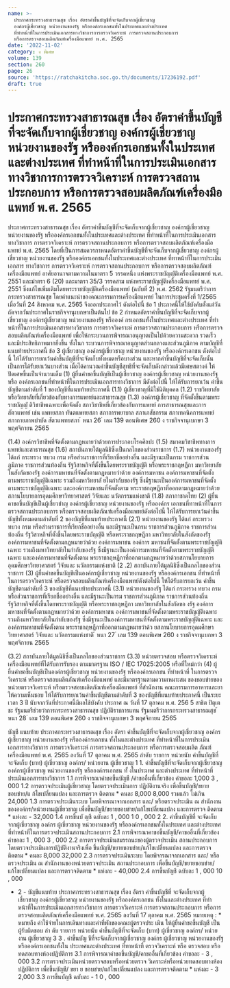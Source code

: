 ```yaml
---
name: >-
  ประกาศกระทรวงสาธารณสุข เรื่อง อัตราค่าขึ้นบัญชีที่จะจัดเก็บจากผู้เชี่ยวชาญ
  องค์กรผู้เชี่ยวชาญ หน่วยงานของรัฐ หรือองค์กรเอกชนทั้งในประเทศและต่างประเทศ
  ที่ทำหน้าที่ในการประเมินเอกสารทางวิชาการการตรวจวิเคราะห์ การตรวจสถานประกอบการ
  หรือการตรวจสอบผลิตภัณฑ์เครื่องมือแพทย์ พ.ศ. 2565
date: '2022-11-02'
category: ง พิเศษ
volume: 139
section: 260
page: 26
source: 'https://ratchakitcha.soc.go.th/documents/17236192.pdf'
draft: true
---
```


# ประกาศกระทรวงสาธารณสุข เรื่อง อัตราค่าขึ้นบัญชีที่จะจัดเก็บจากผู้เชี่ยวชาญ องค์กรผู้เชี่ยวชาญ หน่วยงานของรัฐ หรือองค์กรเอกชนทั้งในประเทศและต่างประเทศ ที่ทำหน้าที่ในการประเมินเอกสารทางวิชาการการตรวจวิเคราะห์ การตรวจสถานประกอบการ หรือการตรวจสอบผลิตภัณฑ์เครื่องมือแพทย์ พ.ศ. 2565

ประกาศกระทรวงสาธารณสุข เรื่อง อัตราค่าขึ้นบัญชีที่จะจัดเก็บจากผู้เชี่ยวชาญ องค์กรผู้เชี่ยวชาญ หน่วยงานของรัฐ หรือองค์กรเอกชนทั้งในประเทศและต่างประเทศ ที่ทำหน้าที่ในการประเมินเอกสารทางวิชาการ การตรวจวิเคราะห์ การตรวจสถานประกอบการ หรือการตรวจสอบผลิตภัณฑ์เครื่องมือแพทย์ พ.ศ. 2565 โดยที่เป็นการสมควรกาหนดอัตราค่าขึ้นบัญชีที่จะจัดเก็บจากผู้เชี่ยวชาญ องค์กรผู้เชี่ยวชาญ หน่วยงานของรัฐ หรือองค์กรเอกชนทั้งในประเทศและต่างประเทศ ที่ทาหน้าที่ในการประเมินเอกสาร ทางวิชาการ การตรวจวิเคราะห์ การตรวจสถานประกอบการ หรือการตรวจสอบผลิตภัณฑ์เครื่องมือแพทย์ อาศัยอานาจตามความในมาตรา 5 วรรคหนึ่ง แห่งพระราชบัญญัติเครื่องมือแพทย์ พ.ศ. 2551 และมำตรา 6 (20) และมาตรา 35/3 วรรคสาม แห่งพระราชบัญญัติเครื่องมือแพทย์ พ.ศ. 2551 ซึ่งแก้ไขเพิ่มเติมโดยพระราชบัญญัติเครื่องมือแพทย์ (ฉบับที่ 2) พ.ศ. 2562 รัฐมนตรีว่าการ กระทรวงสาธารณสุข โดยคำแนะนำของคณะกรรมการเครื่องมือแพทย์ ในการประชุมครั้งที่ 1/2565 เมื่อวันที่ 24 สิงหาคม พ.ศ. 2565 จึงออกประกาศไว้ ดังต่อไปนี้ ข้อ 1 ประกาศนี้ให้ใช้บังคับตั้งแต่วันถัดจากวันประกาศในราชกิจจานุเบกษาเป็นต้นไป ข้อ 2 กำหนดอัตราค่าขึ้นบัญชีที่จะจัดเก็บจากผู้เชี่ยวชาญ องค์กรผู้เชี่ยวชาญ หน่วยงานของรัฐ หรือองค์ กรเอกชนทั้งในประเทศและต่างประเทศ ที่ทำหน้าที่ในการประเมินเอกสารทางวิชาการ การตรวจวิเคราะห์ การตรวจสถานประกอบการ หรือการตรวจสอบผลิตภัณฑ์เครื่องมือแพทย์ เพื่อให้กระบวนการพิจารณาอนุญาตเป็นไปด้วยความสะดวก รวดเร็ว และมีประสิทธิภาพมากยิ่งขึ้น ทั้งในก ระบวนการพิจารณาอนุญาตส่วนกลางและส่วนภูมิภาค ตามบัญชีที่แนบท้ายประกาศนี้ ข้อ 3 ผู้เชี่ยวชาญ องค์กรผู้เชี่ยวชาญ หน่วยงานของรัฐ หรือองค์กรเอกชน ดังต่อไปนี้ ให้ได้รับการยกเว้นค่าขึ้นบัญชีที่จะจัดเก็บทั้งหมดหรือบางส่วน และหากค่าขึ้นบัญชีที่จะจัดเก็บนั้น เป็นการได้รับยกเว้นบางส่วน เมื่อได้คานวณค่าขึ้นบัญชีสุทธิที่จะจัดเก็บดังกล่าวแล้วมีเศษสตางค์ ให้ปัดเศษขึ้นเป็นจำนวนเต็ม (1) ผู้ยื่นคำขอขึ้นบัญชีเป็นผู้เชี่ยวชาญ องค์กรผู้เชี่ยวชาญ หน่วยงานของรัฐหรือ องค์กรเอกชนที่ทำหน้าที่ในการประเมินเอกสารทางวิชาการ มีดังต่อไปนี้ ให้ได้รับการยกเว้น ค่าขึ้นบัญชีตามลำดับที่ 1 ของบัญชีที่แนบท้ายประกาศนี้ (1.1) ผู้เชี่ยวชาญที่มิใช่นิติบุคคล (1.2) ราชวิทยาลัยหรือวิทยาลัยที่เกี่ยวข้องกับทางการแพทย์และสาธารณสุข (1.3) องค์กรผู้เชี่ยวชาญ ที่จัดตั้งขึ้นตามพระราชบัญญั ติวิชาชีพเฉพาะเพื่อจัดตั้ง สภาวิชาชีพที่เกี่ยวข้องกับการแพทย์ การสาธารณสุขและการสัตวแพทย์ เช่น แพทยสภา ทันตแพทยสภา สภาการพยาบาล สภาเภสัชกรรม สภาเทคนิคการแพทย์ สภากายภาพบำบัด สัตวแพทยสภา ้ หนา 26 ่ เลม 139 ตอนพิเศษ 260 ง ราชกิจจานุเบกษา 3 พฤศจิกายน 2565

(1.4) องค์กรวิชาชีพที่จัดตั้งตามกฎหมายว่าด้วยการประกอบโรคศิลปะ (1.5) สมาคมวิชาชีพทางการแพทย์และสาธารณสุข (1.6) สถาบันภายใต้มูลนิธิซึ่งเป็นกลไกของส่วนราชการ (1.7) หน่วยงานของรัฐ ได้แก่ กระทรวง ทบวง กรม หรือส่วนราชการที่เรียกชื่ออย่างอื่น และมีฐานะเป็นกรม ราชการส่วนภูมิภาค ราชการส่วนท้องถิ่น รัฐวิสาหกิจที่ตั้งขึ้นโดยพระราชบัญญัติ หรือพระราชกฤษฎีกา มหาวิทยาลัยในสังกัดของรัฐ องค์การมหาชนที่จัดตั้งตามกฎหมายว่าด้วย องค์การมหาชน องค์การมหาชนที่จัดตั้งตามพระราชบัญญัติเฉพาะ รวมถึงมหาวิทยาลั ยในกำกับของรัฐ ซึ่งมีฐานะเป็นองค์การมหาชนที่จัดตั้งตามพระราชบัญญัติเฉพาะ และองค์การมหาชนที่จัดตั้งตาม พระราชกฤษฎีกาที่ออกตามกฎหมายว่าด้วยสภานโยบายการอุดมศึกษาวิทยาศาสตร์ วิจัยและ นวัตกรรมแห่งชาติ (1.8) สภากาชาดไทย (2) ผู้ยื่นคาขอขึ้นบัญชีเป็นผู้เชี่ยวชำญ องค์กรผู้เชี่ยวชาญ หน่วยงานของรัฐ หรือองค์กร เอกชนที่ทาหน้าที่ในการตรวจสถานประกอบการ หรือตรวจสอบผลิตภัณฑ์เครื่องมือแพทย์ดังต่อไปนี้ ให้ได้รับการยกเว้นค่าขึ้นบัญชีทั้งหมดตามลำดับที่ 2 ของบัญชีที่แนบท้ายประกาศนี้ (2.1) หน่วยงานของรัฐ ได้แก่ กระทรวง ทบวง กรม หรือส่วนราชการที่เรียกชื่ออย่างอื่น และมีฐานะเป็นกรม ราชการส่วนภูมิภาค ราชการส่วนท้องถิ่น รัฐวิสาหกิจที่ตั้งขึ้นโดยพระราชบัญญัติ หรือพระราชกฤษฎีกา มหาวิทยาลัยในสังกัดของรัฐ องค์การมหาชนที่จัดตั้งตามกฎหมายว่าด้วย องค์การมหาชน องค์การ มหาชนที่จัดตั้งตามพระราชบัญญัติเฉพาะ รวมถึงมหาวิทยาลัยในกำกับของรัฐ ซึ่งมีฐานะเป็นองค์การมหาชนที่จัดตั้งตามพระราชบัญญัติเฉพาะ และองค์การมหาชนที่จัดตั้งตาม พระราชกฤษฎีกาที่ออกตามกฎหมายว่าด้วยสภานโยบายการอุดมศึกษาวิทยาศาสตร์ วิจัยและ นวัตกรรมแห่งชาติ (2 .2) สถาบันภายใต้มูลนิธิซึ่งเป็นกลไกของส่วนราชการ (3) ผู้ยื่นคำขอขึ้นบัญชีเป็นองค์กรผู้เชี่ยวชาญ หน่วยงานของรัฐ หรือองค์กรเอกชน ที่ทำหน้าที่ในการตรวจวิเคราะห์ หรือตรวจสอบผลิตภัณฑ์เครื่องมือแพทย์ดังต่อไปนี้ ให้ได้รับการยกเว้น ค่าขึ้นบัญชีตามลำดับที่ 3 ของบัญชีที่แนบท้ายประกาศนี้ (3.1) หน่วยงานของรัฐ ได้แก่ กระทรวง ทบวง กรม หรือส่วนราชการที่เรียกชื่ออย่างอื่น และมีฐานะเป็นกรม ราชการส่วนภูมิภาค ราชการส่วนท้องถิ่น รัฐวิสาหกิจที่ตั้งขึ้นโดยพระราชบัญญัติ หรือพระราชกฤษฎีกา มหาวิทยาลัยในสังกัดขอ งรัฐ องค์การมหาชนที่จัดตั้งตามกฎหมายว่าด้วย องค์การมหาชน องค์การมหาชนที่จัดตั้งตามพระราชบัญญัติเฉพาะ รวมถึงมหาวิทยาลัยในกำกับของรัฐ ซึ่งมีฐานะเป็นองค์การมหาชนที่จัดตั้งตามพระราชบัญญัติเฉพาะ และองค์การมหาชนที่จัดตั้งตาม พระราชกฤษฎีกาที่ออกตามกฎหมายว่าด้ว ยสภานโยบายการอุดมศึกษาวิทยาศาสตร์ วิจัยและ นวัตกรรมแห่งชาติ ้ หนา 27 ่ เลม 139 ตอนพิเศษ 260 ง ราชกิจจานุเบกษา 3 พฤศจิกายน 2565

(3.2) สถาบันภายใต้มูลนิธิซึ่งเป็นกลไกของส่วนราชการ (3.3) หน่วยตรวจสอบ หรือตรวจวิเคราะห์เครื่องมือแพทย์ที่ได้รับการรับรอง ตามมาตรฐาน ISO / IEC 17025:2005 หรือที่ใหม่กว่า (4) ผู้ยื่นคำขอขึ้นบัญชีเป็นองค์กรผู้เชี่ยวชาญ หน่วยงานของรัฐ หรือองค์กรเอกชน ที่ทำหน้าที่ ในการตรวจวิเคราะห์ หรือตรวจสอบผลิตภัณฑ์เครื่องมือแพทย์ และมีมาตรฐานตามความเหมาะสม ของขอบข่ายของหน่วยตรวจวิเคราะห์ หรือตรวจสอบผลิตภัณฑ์เครื่องมือแพทย์ ที่สำนักงาน คณะกรรมการอาหารและยาให้ความเห็นชอบ ให้ได้รับการยกเว้นค่าขึ้นบัญชีตามลำดับที่ 3 ของบัญชีที่แนบท้ายประกาศนี้ เป็นระยะเวลา 3 ปี นับจากวันที่ประกาศนี้มีผลใช้บังคับ ประกาศ ณ วันที่ 17 ตุลาคม พ.ศ. 256 5 สาธิต ปิตุเตชะ รัฐมนตรีช่วยว่าการกระทรวงสาธารณสุข ปฏิบัติราชการแทน รัฐมนตรีว่าการกระทรวงสาธารณสุข ้ หนา 28 ่ เลม 139 ตอนพิเศษ 260 ง ราชกิจจานุเบกษา 3 พฤศจิกายน 2565

บัญชี แนบท้าย ประกาศกระทรวงสาธารณสุข เรื่อง อัตรา ค่าขึ้นบัญชีที่จะจัดเก็บจากผู้เชี่ยวชาญ องค์กรผู้เชี่ยวชาญ หน่วยงานของรัฐ หรือองค์กรเอกชน ทั้งในและต่างประเทศ ที่ทำหน้าที่ในการประเมินเอกสารทางวิชาการ การตรวจวิเคราะห์ การตรวจสถานประกอบการ หรือการตรวจสอบผลิต ภัณฑ์เครื่องมือแพทย์ พ.ศ. 2565 ลงวันที่ 17 ตุลาคม พ.ศ. 2565 ลำดับ รายการ หน่วยนับ ค่าขึ้นบัญชีที่จะจัดเก็บ (บาท) ผู้เชี่ยวชาญ องค์กร/ หน่วยงาน ผู้เชี่ยวชาญ 1 1. ค่าขึ้นบัญชีที่จะจัดเก็บจากผู้เชี่ยวชาญ องค์กรผู้เชี่ยวชาญ หน่วยงานของรัฐ หรือองค์กรเอกชน ทั้ งในประเทศ และต่างประเทศ ที่ทำหน้าที่ประเมินเอกสารทางวิชาการ 1.1 การพิจารณาคำขอขึ้นบัญชี /คำขออื่นที่เกี่ยวข้อง คำขอละ 1,000 3 , 000 1.2 การตรวจประเมินผู้เชี่ยวชาญ โดยตรวจประเมินการ ปฏิบัติงานจริง เพื่อขึ้นบัญชี/ขยายขอบข่าย/แ ก้ไขเปลี่ยนแปลง และการตรวจ ติดตาม * คนละ 8,000 8,000 รวมแล้ว ไม่เกิน 24,000 1.3 การตรวจประเมินระบบ โดยพิจารณาจากเอกสาร และ/ หรือตรวจประเมิน ณ สำนักงานขององค์กร/หน่วยงานผู้เชี่ยวชาญ เพื่อขึ้นบัญชี/ขยายขอบข่าย/แก้ไขเปลี่ยนแปลง และการตรวจ ติดตาม * แห่งละ - 32,000 1.4 การขึ้นบั ญชี ฉบับละ 1 , 000 1 0 , 000 2 2. ค่าขึ้นบัญชีที่ จะจัดเก็บจากผู้เชี่ยวชาญ องค์กร ผู้เชี่ยวชาญ หน่วยงานของรัฐ หรือองค์กรเอกชนทั้งในประเทศ และต่างประเทศที่ทำหน้าที่ในการตรวจประเมินสถานประกอบการ 2.1 การพิจารณาคาขอขึ้นบัญชี/คาขออื่นที่เกี่ยวข้อง คำขอละ 1 , 000 3 , 000 2.2 การตรวจประเมินสมรรถนะของผู้ตรวจประเมิน สถานประกอบการ โดยตรวจประเมินการปฏิบัติงานจริงเพื่อ ขึ้นบัญชี/ขยายขอบข่าย/แก้ไขเปลี่ยนแปลง และการตรวจติดตาม * คนละ 8,000 32,000 2.3 การตรวจประเมินระบบ โดยพิจารณาจากเอกสาร และ/ หรือ ตรวจประเมิน ณ สำนักงานของหน่วยตรวจประเมิน สถานประกอบการ เพื่อขึ้นบัญชี/ขยายขอบข่าย/แก้ไขเปลี่ยนแปลง และการตรวจติดตาม * แห่งละ - 40,000 2.4 การขึ้นบัญชี ฉบับละ 1 , 000 10 , 000

- 2 - บัญชีแนบท้าย ประกาศกระทรวงสาธารณสุข เรื่อง อัตรา ค่าขึ้นบัญชีที่ จะจัดเก็บจากผู้เชี่ยวชาญ องค์กรผู้เชี่ยวชาญ หน่วยงานของรัฐ หรือองค์กรเอกชน ทั้งในและต่างประเทศ ที่ทำหน้าที่ในการประเมินเอกสารทางวิชาการ การตรวจวิเคราะห์ การตรวจสถานประกอบการ หรือการตรวจสอบผลิตภัณฑ์เครื่องมือแพทย์ พ.ศ. 2565 ลงวันที่ 17 ตุลาคม พ.ศ. 2565 หมายเหตุ : * หมายถึง ค่าใช้จ่ายในการเดินทางและค่าที่พักของคณะผู้ตรวจประ เมิน ให้ผู้ยื่นคำขอขึ้นบัญชี เป็นผู้รับผิดชอบ ลำ ดับ รายการ หน่วยนับ ค่าขึ้นบัญชีที่จะจัดเก็บ (บาท) ผู้เชี่ยวชาญ องค์กร/ หน่วยงาน ผู้เชี่ยวชาญ 3 3 . ค่าขึ้นบัญ ชีที่จะจัดเก็บจากผู้เชี่ยวชาญ องค์กร ผู้เชี่ยวชาญ หน่วยงานของรัฐ หรือองค์กรเอกชนทั้งใน ประเทศและต่างประเทศ ที่ทาหน้าที่ ตรวจวิเคราะห์ หรือ ตรวจสอบ หรือทดสอบทางห้องปฏิบัติการ 3.1 การพิจารณาคำขอขึ้นบัญชี/คาขออื่นที่เกี่ยวข้อง คำขอละ - 3 , 000 3.2 การตรวจประเมินหน่วยตรวจสอบหรือหน่วยตรวจ วิเคราะห์หรือหน่วยทดสอบทางห้องปฏิบัติการ เพื่อขึ้นบัญชี/ ขยา ย ขอบข่าย/แก้ไขเปลี่ยนแปลง และการตรวจติดตาม * แห่งละ - 3 2,000 3.3 การขึ้นบัญชี ฉบับละ - 1 0 , 000
